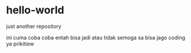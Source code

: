 # hello-world
just another repository

ini cuma coba coba entah bisa jadi atau tidak
semoga sa bisa jago coding ya
prikitiew
